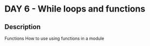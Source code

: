 # DAY 6 - While loops and functions

## Description

Functions
How to use
using functions in a module
